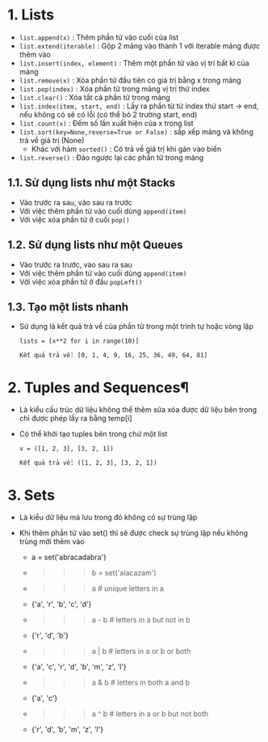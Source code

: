 # 1. Lists
- `list.append(x)` : Thêm phần tử vào cuối của list
- `list.extend(iterable)` : Gộp 2 mảng vào thành 1 với iterable mảng được thêm vào
- `list.insert(index, element)` : Thêm một phần tử vào vị trí bất kì của mảng
- `list.remove(x)` : Xóa phần tử đầu tiên có giá trị bằng x trong mảng
- `list.pop(index)` : Xóa phần tử trong mảng vị trí thứ index
- `list.clear()` : Xóa tất cả phần tử trong mảng
- `list.index(item, start, end)` : Lấy ra phần từ từ index thứ start -> end, nếu không có sẽ có lỗi (có thể bỏ 2 trường start, end)
- `list.count(x)` : Đếm số lần xuất hiện của x trong list
- `list.sort(key=None,reverse=True or False)` : sắp xếp mảng và không trả về giá trị (None)
    + Khác với hàm `sorted()` : Có trả về giá trị khi gán vào biến
- `list.reverse()` : Đảo ngược lại các phần tử trong mảng
## 1.1. Sử dụng lists như một Stacks
- Vào trước ra sau, vào sau ra trước
- Với việc thêm phần từ vào cuối dùng `append(item)`
- Với việc xóa phần tử ở cuối `pop()`
## 1.2. Sử dụng lists như một Queues
- Vào trước ra trước, vào sau ra sau
- Với việc thêm phần từ vào cuối dùng `append(item)`
- Với việc xóa phần tử ở đầu `popLeft()`
## 1.3. Tạo một lists nhanh
- Sử dụng là kết quả trả về của phần tử trong một trình tự hoặc vòng lặp

    ```lists = [x**2 for i in range(10)]```
    
    ``` Kết quả trả về: [0, 1, 4, 9, 16, 25, 36, 49, 64, 81] ```
# 2. Tuples and Sequences¶
- Là kiểu cấu trúc dữ liệu không thể thêm sửa xóa được dữ liệu bên trong chỉ được phép lấy ra bằng temp[i]
- Có thể khởi tạo tuples bên trong chứ một list

    ```v = ([1, 2, 3], [3, 2, 1])```

    ``` Kết quả trả về: ([1, 2, 3], [3, 2, 1]) ```
# 3. Sets
- Là kiểu dữ liệu mà lưu trong đó không có sự trùng lặp
- Khi thêm phần tử vào set() thì sẽ được check sự trùng lặp nếu không trùng mới thêm vào

    - a = set('abracadabra')
    - >>> b = set('alacazam')
    - >>> a                                  # unique letters in a
    - {'a', 'r', 'b', 'c', 'd'}
    - >>> a - b                              # letters in a but not in b
    - {'r', 'd', 'b'}
    - >>> a | b                              # letters in a or b or both
    - {'a', 'c', 'r', 'd', 'b', 'm', 'z', 'l'}
    - >>> a & b                              # letters in both a and b
    - {'a', 'c'}
    - >>> a ^ b                              # letters in a or b but not both
    - {'r', 'd', 'b', 'm', 'z', 'l'}